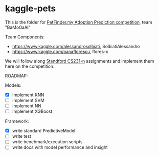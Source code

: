 # kaggle-pets

This is the folder for [PetFinder.my Adoption Prediction competition](https://www.kaggle.com/c/petfinder-adoption-prediction), team "BaMoOaAl"

Team Components:
- https://www.kaggle.com/alessandrosolbiati, SolbiatiAlessandro
- https://www.kaggle.com/oanaflorescu, flores-o

We will follow along [Standford CS231-n](http://cs231n.stanford.edu/) assignments and implement them here on the competition.

ROADMAP:

Models:
- [X] implement KNN 
- [ ] implement SVM
- [ ] implement NN
- [ ] implement XGBoost

Framework:
- [X] write standard PredictiveModel
- [ ] write test
- [ ] write benchmark/execution scripts
- [ ] write docs with model performance and insight

